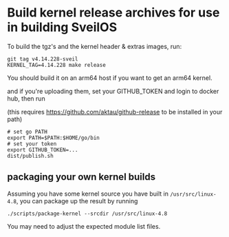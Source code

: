 # Build kernel release archives for use in building SveilOS

To build the tgz's and the kernel header & extras images, run:

```
git tag v4.14.228-sveil
KERNEL_TAG=4.14.228 make release
```

You should build it on an arm64 host if you want to get an arm64 kernel.

and if you're uploading them, set your GITHUB_TOKEN and login to docker hub, then run

(this requires https://github.com/aktau/github-release to be installed in your path)

```
# set go PATH
export PATH=$PATH:$HOME/go/bin
# set your token
export GITHUB_TOKEN=...
dist/publish.sh
```

## packaging your own kernel builds

Assuming you have some kernel source you have built in `/usr/src/linux-4.8`, you can
package up the result by running 

```
./scripts/package-kernel --srcdir /usr/src/linux-4.8
```

You may need to adjust the expected module list files.